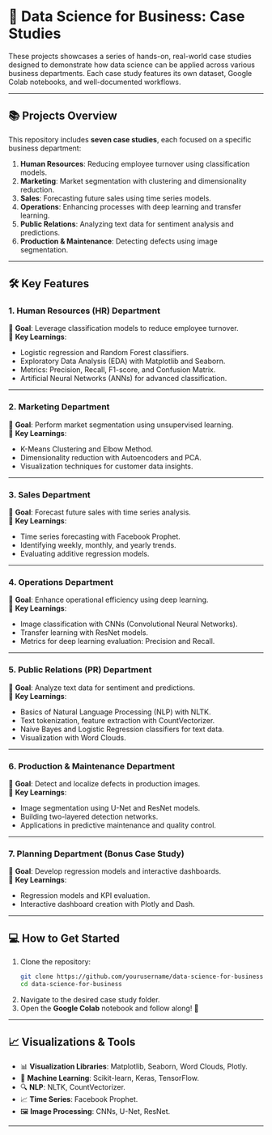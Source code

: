 # 🚀 Data Science for Business: Case Studies 

These projects showcases a series of hands-on, real-world case studies designed to demonstrate how data science can be applied across various business departments. Each case study features its own dataset, Google Colab notebooks, and well-documented workflows.

---

## 📚 **Projects Overview**

This repository includes **seven case studies**, each focused on a specific business department:

1. **Human Resources**: Reducing employee turnover using classification models.  
2. **Marketing**: Market segmentation with clustering and dimensionality reduction.  
3. **Sales**: Forecasting future sales using time series models.  
4. **Operations**: Enhancing processes with deep learning and transfer learning.  
5. **Public Relations**: Analyzing text data for sentiment analysis and predictions.  
6. **Production & Maintenance**: Detecting defects using image segmentation.  

---

## 🛠️ **Key Features**

### 1. **Human Resources (HR) Department**  
🎯 **Goal**: Leverage classification models to reduce employee turnover.  
📌 **Key Learnings**:  
- Logistic regression and Random Forest classifiers.  
- Exploratory Data Analysis (EDA) with Matplotlib and Seaborn.  
- Metrics: Precision, Recall, F1-score, and Confusion Matrix.  
- Artificial Neural Networks (ANNs) for advanced classification.  

---

### 2. **Marketing Department**  
🎯 **Goal**: Perform market segmentation using unsupervised learning.  
📌 **Key Learnings**:  
- K-Means Clustering and Elbow Method.  
- Dimensionality reduction with Autoencoders and PCA.  
- Visualization techniques for customer data insights.  

---

### 3. **Sales Department**  
🎯 **Goal**: Forecast future sales with time series analysis.  
📌 **Key Learnings**:  
- Time series forecasting with Facebook Prophet.  
- Identifying weekly, monthly, and yearly trends.  
- Evaluating additive regression models.  

---

### 4. **Operations Department**  
🎯 **Goal**: Enhance operational efficiency using deep learning.  
📌 **Key Learnings**:  
- Image classification with CNNs (Convolutional Neural Networks).  
- Transfer learning with ResNet models.  
- Metrics for deep learning evaluation: Precision and Recall.  

---

### 5. **Public Relations (PR) Department**  
🎯 **Goal**: Analyze text data for sentiment and predictions.  
📌 **Key Learnings**:  
- Basics of Natural Language Processing (NLP) with NLTK.  
- Text tokenization, feature extraction with CountVectorizer.  
- Naive Bayes and Logistic Regression classifiers for text data.  
- Visualization with Word Clouds.  

---

### 6. **Production & Maintenance Department**  
🎯 **Goal**: Detect and localize defects in production images.  
📌 **Key Learnings**:  
- Image segmentation using U-Net and ResNet models.  
- Building two-layered detection networks.  
- Applications in predictive maintenance and quality control.  

---

### 7. **Planning Department (Bonus Case Study)**  
🎯 **Goal**: Develop regression models and interactive dashboards.  
📌 **Key Learnings**:  
- Regression models and KPI evaluation.  
- Interactive dashboard creation with Plotly and Dash.  

---

## 💻 **How to Get Started**

1. Clone the repository:
   ```bash
   git clone https://github.com/yourusername/data-science-for-business.git
   cd data-science-for-business
   ```
2. Navigate to the desired case study folder.
3. Open the **Google Colab** notebook and follow along! 🚀

---

## 📈 **Visualizations & Tools**

- 📊 **Visualization Libraries**: Matplotlib, Seaborn, Word Clouds, Plotly.  
- 🧠 **Machine Learning**: Scikit-learn, Keras, TensorFlow.  
- 🔍 **NLP**: NLTK, CountVectorizer.  
- 📈 **Time Series**: Facebook Prophet.  
- 🖼️ **Image Processing**: CNNs, U-Net, ResNet.  

---
